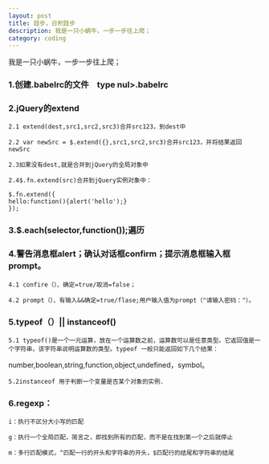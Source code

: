 ```yaml
---
layout: post
title: 跬步，日积跬步
description: 我是一只小蜗牛，一步一步往上爬；
category: coding
---
```

我是一只小蜗牛，一步一步往上爬；

### 1.创建.babelrc的文件　type nul>.babelrc

### 2.jQuery的extend

    2.1 extend(dest,src1,src2,src3)合并src123，到dest中

    2.2 var newSrc = $.extend({},src1,src2,src3)合并src123，并将结果返回newSrc

    2.3如果没有dest,就是合并到jQuery的全局对象中

    2.4$.fn.extend(src)合并到jQuery实例对象中：

	$.fn.extend({
	hello:function(){alert('hello');}
	});

### 3.$.each(selector,function());遍历

### 4.警告消息框alert；确认对话框confirm；提示消息框输入框prompt。

    4.1 confire（）、确定=true/取消=false；

    4.2 prompt（）、有输入&&确定=true/flase;用户输入值为prompt（"请输入密码："）。

### 5.typeof（）|| instanceof()

    5.1 typeof()是一个一元运算，放在一个运算数之前，运算数可以是任意类型。它返回值是一个字符串，该字符串说明运算数的类型。typeof 一般只能返回如下几个结果：
number,boolean,string,function,object,undefined，symbol。

    5.2instanceof 用于判断一个变量是否某个对象的实例.

### 6.regexp：
    i：执行不区分大小写的匹配

    g：执行一个全局匹配，简言之，即找到所有的匹配，而不是在找到第一个之后就停止

    m：多行匹配模式，^匹配一行的开头和字符串的开头，$匹配行的结尾和字符串的结尾